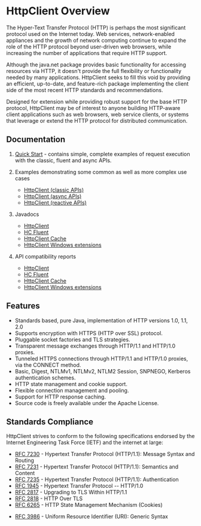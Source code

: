 <!--
    Licensed to the Apache Software Foundation (ASF) under one
    or more contributor license agreements.  See the NOTICE file
    distributed with this work for additional information
    regarding copyright ownership.  The ASF licenses this file
    to you under the Apache License, Version 2.0 (the
    "License"); you may not use this file except in compliance
    with the License.  You may obtain a copy of the License at
    
      http://www.apache.org/licenses/LICENSE-2.0
    
    Unless required by applicable law or agreed to in writing,
    software distributed under the License is distributed on an
    "AS IS" BASIS, WITHOUT WARRANTIES OR CONDITIONS OF ANY
    KIND, either express or implied.  See the License for the
    specific language governing permissions and limitations
    under the License.
-->

HttpClient Overview
===================

The Hyper-Text Transfer Protocol (HTTP) is perhaps the most significant protocol used on the Internet today. Web
services, network-enabled appliances and the growth of network computing continue to expand the role of the HTTP
protocol beyond user-driven web browsers, while increasing the number of applications that require HTTP support.

Although the java.net package provides basic functionality for accessing resources via HTTP, it doesn't provide the full
flexibility or functionality needed by many applications. HttpClient seeks to fill this void by providing an efficient,
up-to-date, and feature-rich package implementing the client side of the most recent HTTP standards and recommendations.

Designed for extension while providing robust support for the base HTTP protocol, HttpClient may be of interest to
anyone building HTTP-aware client applications such as web browsers, web service clients, or systems that leverage or
extend the HTTP protocol for distributed communication.

Documentation
-------------

1. [Quick Start](quickstart.md) - contains simple, complete examples of request execution with the classic, fluent and
   async APIs.
1. Examples demonstrating some common as well as more complex use cases

    * [HttpClient (classic APIs)](examples.md)
    * [HttpClient (async APIs)](examples-async.md)
    * [HttpClient (reactive APIs)](examples-reactive.md)

1. Javadocs

    * [HttpClient](./current/httpclient5/apidocs/)
    * [HC Fluent](./current/httpclient5-fluent/apidocs/)
    * [HttpClient Cache](./current/httpclient5-cache/apidocs/)
    * [HttpClient Windows extensions](./current/httpclient5-win/apidocs/)

1. API compatibility reports

    * [HttpClient](./current/httpclient5/clirr-report.html)
    * [HC Fluent](./current/httpclient5-fluent/clirr-report.html)
    * [HttpClient Cache](./current/httpclient5-cache/clirr-report.html)
    * [HttpClient Windows extensions](./current/httpclient5-win/clirr-report.html)

Features
--------

- Standards based, pure Java, implementation of HTTP versions 1.0, 1.1, 2.0
- Supports encryption with HTTPS (HTTP over SSL) protocol.
- Pluggable socket factories and TLS strategies.
- Transparent message exchanges through HTTP/1.1 and HTTP/1.0 proxies.
- Tunneled HTTPS connections through HTTP/1.1 and HTTP/1.0 proxies, via the CONNECT method.
- Basic, Digest, NTLMv1, NTLMv2, NTLM2 Session, SNPNEGO, Kerberos authentication schemes.
- HTTP state management and cookie support.
- Flexible connection management and pooling.
- Support for HTTP response caching.
- Source code is freely available under the Apache License.

Standards Compliance
--------------------

HttpClient strives to conform to the following specifications endorsed by the Internet Engineering Task Force (IETF) and
the internet at large:

* [RFC 7230](http://tools.ietf.org/html/rfc7230) - Hypertext Transfer Protocol (HTTP/1.1): Message Syntax and Routing
* [RFC 7231](http://tools.ietf.org/html/rfc7231) - Hypertext Transfer Protocol (HTTP/1.1): Semantics and Content
* [RFC 7235](http://tools.ietf.org/html/rfc7235) - Hypertext Transfer Protocol (HTTP/1.1): Authentication
* [RFC 1945](http://tools.ietf.org/html/rfc1945) - Hypertext Transfer Protocol -- HTTP/1.0
* [RFC 2817](http://tools.ietf.org/html/rfc2817) - Upgrading to TLS Within HTTP/1.1
* [RFC 2818](http://tools.ietf.org/html/rfc2818) - HTTP Over TLS
* [RFC 6265](http://tools.ietf.org/html/rfc6265) - HTTP State Management Mechanism (Cookies)
- [RFC 3986](http://tools.ietf.org/html/rfc3986) - Uniform Resource Identifier (URI): Generic Syntax

